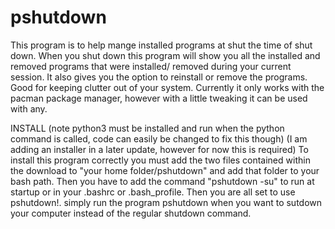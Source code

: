 # pshutdown
This program is to help mange installed programs at shut the time of shut down. When you shut
down this program will show you all the installed and removed programs that were installed/
removed during your current session. It also gives you the option to reinstall or remove the
programs. Good for keeping clutter out of your system. Currently it only works with the pacman
package manager, however with a little tweaking it can be used with any.

INSTALL
(note python3 must be installed and run when the python command is called, code
can easily be changed to fix this though)
(I am adding an installer in a later update, however for now this is required)
To install this program correctly you must add the two files contained within the download
to "your home folder/pshutdown" and  add that folder to your bash path. Then you have to add
the command "pshutdown -su" to run at startup or in your .bashrc or .bash_profile. Then you
are all set to use pshutdown!. simply run the program pshutdown when you want to sutdown your
computer instead of the regular shutdown command.
